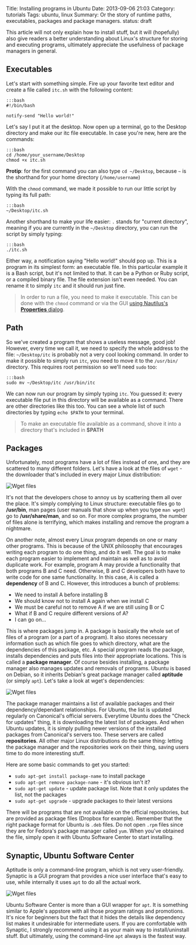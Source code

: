 Title: Installing programs in Ubuntu
Date: 2013-09-06 21:03
Category: tutorials
Tags: ubuntu, linux
Summary: Or the story of runtime paths, executables, packages and package managers.
status: draft

This article will not only explain how to install stuff, but it will (hopefully) also give readers
a better understanding about Linux's structure for storing and executing programs, ultimately
appreciate the usefulness of package managers in general.

## Executables

Let's start with something simple. Fire up your favorite text editor and create a file called
`itc.sh` with the following content:

    :::bash
    #!/bin/bash

    notify-send "Hello world!"

Let's say I put it at the desktop. Now open up a terminal, go to the Desktop directory and make
our itc file executable. In case you're new, here are the commands:

    :::bash
    cd /home/your_username/Desktop
    chmod +x itc.sh

**Protip**: for the first command you can also type `cd ~/Desktop`, because `~` is the shorthand for
your home directory (`/home/username`)

With the `chmod` command, we made it possible to run our little script by typing its full path:

    :::bash
    ~/Desktop/itc.sh

Another shorthand to make your life easier: `.` stands for "current directory", meaning if you are
currently in the `~/Desktop` directory, you can run the script by simply typing:

    :::bash
    ./itc.sh

Either way, a notification saying "Hello world!" should pop up. This is a program in its
simplest form: an executable file. In this particular example it is a Bash script, but it's not
limited to that. It can be a Python or Ruby script, or a compiled binary file. The file extension
isn't even needed. You can rename it to simply `itc` and it should run just fine.

> In order to run a file, you need to make it executable. This can be done with the `chmod` command
> or via the GUI [using Nautilus's **Properties** dialog][1].

## Path

So we've created a program that shows a useless message, good job! However, every time we call
it, we need to specify the whole address to the file: `~/Desktop/itc` is probably not a very cool
looking command. In order to make it possible to simply run `itc`, you need to move it to the
`/usr/bin/` directory. This requires root permission so we'll need `sudo` too:

    :::bash
    sudo mv ~/Desktop/itc /usr/bin/itc

We can now run our program by simply typing `itc`. You guessed it: every executable file put in
this directory will be available as a command. There are other directories like this too. You can
see a whole list of such directories by typing `echo $PATH` to your terminal.

> To make an executable file available as a command, shove it into a directory that's included in
> **$PATH**

## Packages

Unfortunately, most programs have a lot of files instead of one, and they are scattered to many
different folders. Let's have a look at the files of `wget` - the downloader that's included in
every major Linux distribution:

![Wget files](/static/images/wget-installed-files.png)

It's not that the developers chose to annoy us by scattering them all over the place. It's simply
complying to Linux structure: executable files go to **/usr/bin**, man pages (user manuals that
show up when you type `man wget`) go to **/usr/share/man**, and so on. For more complex programs,
the number of files alone is terrifying, which makes installing and remove the program a nightmare.

On another note, almost every Linux program depends on one or many other programs. This is
because of the UNIX philosophy that encourages writing each program to do one thing, and do it
well. The goal is to make each program easier to implement and maintain as well as to avoid
duplicate work. For example, program A may provide a functionality that both programs B and C
need. Otherwise, B and C developers both have to write code for one same functionality. In this
case, A is called a **dependency** of B and C. However, this introduces a bunch of problems:

- We need to install A before installing B
- We should know not to install A again when we install C
- We must be careful not to remove A if we are still using B or C
- What if B and C require different versions of A?
- I can go on...

This is where packages jump in. A package is basically the whole set of files of a program (or a
part of a program). It also stores necessary information such as which file goes to which
directory, what are the dependencies of this package, etc. A special program reads the
package, installs dependencies and puts files into their appropriate locations. This is called
a **package manager**. Of course besides installing, a package manager also manages updates
and removals of programs. Ubuntu is based on Debian, so it inherits Debian's great package manager
called **aptitude** (or simply `apt`). Let's take a look at wget's dependencies:

![Wget files](/static/images/wget-dependencies.png)

The package manager maintains a list of available packages and their dependency/dependant
relationships. For Ubuntu, the list is updated regularly on Canonical's official servers. Everytime
Ubuntu does the "Check for updates" thing, it is downloading the latest list of packages. And when
Ubuntu updates, it is simply pulling newer versions of the installed packages from Canonical's
servers too. These servers are called **repositories**. All other major Linux distributions do the
same thing: letting the package manager and the repositories work on their thing, saving users
time to do more interesting stuff.

Here are some basic commands to get you started:

- `sudo apt-get install package-name` to install package
- `sudo apt-get remove package-name` - it's obvious isn't it?
- `sudo apt-get update` - update package list. Note that it only updates the list, not the packages
- `sudo apt-get upgrade` - upgrade packages to their latest versions

There will be programs that are not available on the official repositories, but are provided as
package files (Dropbox for example). Remember that the right package format for Ubuntu is `.deb`
files. Do not open `.rpm` files since they are for Fedora's package manager called `yum`. When
you've obtained the file, simply open it with Ubuntu Software Center to start installing.

## Synaptic, Ubuntu Software Center

Aptitude is only a command-line program, which is not very user-friendly. Synaptic is a GUI program
that provides a nice user interface that's easy to use, while internally it uses `apt` to do all
the actual work.

![Wget files](/static/images/wget-dependencies.png)

Ubuntu Software Center is more than a GUI wrapper for `apt`. It is something similar to Apple's
appstore with all those program ratings and promotions. It's nice for beginners but the fact that
it hides the details like dependency list makes it undesirable for intermediate users. If you are
comfortable with Synaptic, I strongly recommend using it as your main way to install/uninstall
stuff. But ultimately, using the command-line `apt` always is the fastest way.

[1]: http://askubuntu.com/questions/35478/how-do-i-mark-a-file-as-executable-via-a-gui
